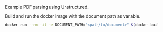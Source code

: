 Example PDF parsing using Unstructured.

Build and run the docker image with the document path as variable.

```bash
docker run --rm -it -e DOCUMENT_PATH="<path/to/document>" $(docker build -q .)
```
